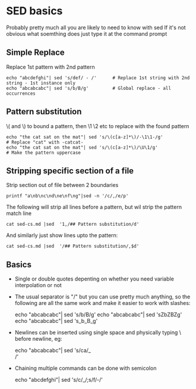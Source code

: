 # SED basics

Probably pretty much all you are likely to need to know with sed
If it's not obvious what soemthing does just type it at the command prompt

## Simple Replace

Replace 1st pattern with 2nd pattern

    echo "abcdefghi"| sed 's/def/ - /'      # Replace 1st string with 2nd string - 1st instance only 
    echo "abcabcabc"| sed 's/b/B/g'         # Global replace - all occurrences

## Pattern substitution

\\( and \\) to bound a pattern, then \1 \2 etc to replace with the found pattern

    echo "the cat sat on the mat"| sed 's/\(c[a-z]*\)/-\1\1-/g'             # Replace "cat" with -catcat-
    echo "the cat sat on the mat"| sed 's/\(c[a-z]*\)/\U\1/g'               # Make the pattern uppercase

## Stripping specific section of a file

Strip section out of file between 2 boundaries

    printf "a\nb\nc\nd\ne\nf\ng"|sed -n '/c/,/e/p'

The following will strip all lines before a pattern, but wil strip the pattern match line

    cat sed-cs.md |sed  '1,/## Pattern substitution/d'

And similarly just show lines upto the pattern:

    cat sed-cs.md |sed  '/## Pattern substitution/,$d'

## Basics

* Single or double quotes depenting on whether you need variable interpolation or not

* The usual separator is "/" but you can use pretty much anything, so the following are all the same work and make it easier to work with slashes:

    echo "abcabcabc"| sed 's/b/B/g'
    echo "abcabcabc"| sed 'sZbZBZg'
    echo "abcabcabc"| sed 's_b_B_g'

* Newlines can be inserted using single space and physically typing \ before newline, eg:

    echo "abcabcabc"| sed 's/ca/_\
    /'

* Chaining multiple commands can be done with semicolon

    echo "abcdefghi"| sed 's/c/_/;s/f/-/'
